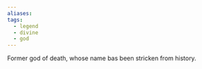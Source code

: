 ```yaml
---
aliases: 
tags:
  - legend
  - divine
  - god
---
```


Former god of death, whose name bas been stricken from history.